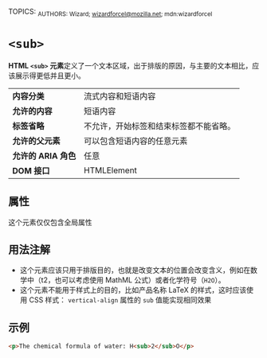 TOPICS: <sub>
AUTHORS: Wizard; wizardforcel@mozilla.net; mdn:wizardforcel

# `<sub>`

**HTML `<sub>` 元素**定义了一个文本区域，出于排版的原因，与主要的文本相比，应该展示得更低并且更小。

|  |  |
| :-- | :-- |
| **内容分类** | 流式内容和短语内容 |
| **允许的内容** | 短语内容 |
| **标签省略** | 不允许，开始标签和结束标签都不能省略。 |
| **允许的父元素** | 可以包含短语内容的任意元素 |
| **允许的 ARIA 角色** | 任意 |
| **DOM 接口** | HTMLElement |

## 属性

这个元素仅仅包含全局属性

## 用法注解

- 这个元素应该只用于排版目的，也就是改变文本的位置会改变含义，例如在数学中（t2，也可以考虑使用 MathML 公式）或者化学符号（`H2O`）。
- 这个元素不能用于样式上的目的，比如产品名称 LaTeX 的样式，这时应该使用 CSS 样式： `vertical-align` 属性的 `sub` 值能实现相同效果

## 示例

```html
<p>The chemical formula of water: H<sub>2</sub>O</p>
```
